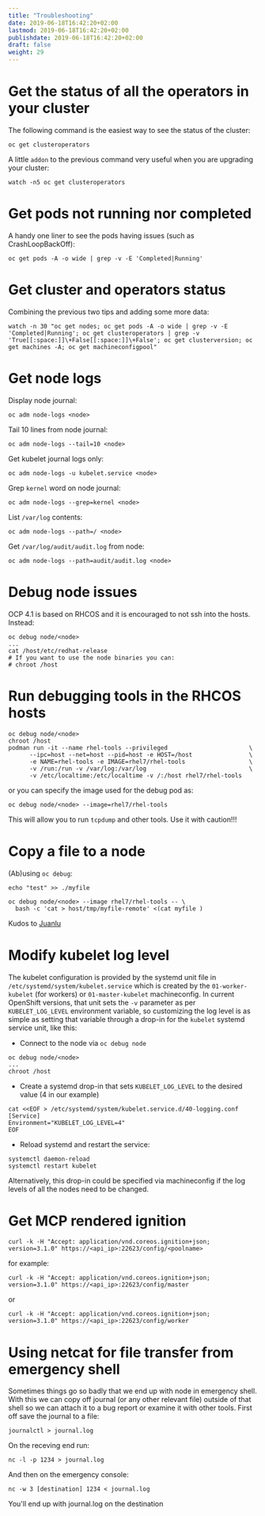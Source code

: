 ```yaml
---
title: "Troubleshooting"
date: 2019-06-18T16:42:20+02:00
lastmod: 2019-06-18T16:42:20+02:00
publishdate: 2019-06-18T16:42:20+02:00
draft: false
weight: 29
---
```


# Get the status of all the operators in your cluster

The following command is the easiest way to see the status of the cluster:

```
oc get clusteroperators
```

A little `addon` to the previous command very useful when you are upgrading your cluster:

```
watch -n5 oc get clusteroperators
```

# Get pods not running nor completed

A handy one liner to see the pods having issues (such as CrashLoopBackOff):

```
oc get pods -A -o wide | grep -v -E 'Completed|Running'
```

# Get cluster and operators status

Combining the previous two tips and adding some more data:

```
watch -n 30 "oc get nodes; oc get pods -A -o wide | grep -v -E 'Completed|Running'; oc get clusteroperators | grep -v 'True[[:space:]]\+False[[:space:]]\+False'; oc get clusterversion; oc get machines -A; oc get machineconfigpool"
```

# Get node logs

Display node journal:

```
oc adm node-logs <node>
```

Tail 10 lines from node journal:

```
oc adm node-logs --tail=10 <node>
```

Get kubelet journal logs only:

```
oc adm node-logs -u kubelet.service <node>
```

Grep `kernel` word on node journal:

```
oc adm node-logs --grep=kernel <node>
```

List `/var/log` contents:

```
oc adm node-logs --path=/ <node>
```

Get `/var/log/audit/audit.log` from node:

```
oc adm node-logs --path=audit/audit.log <node>
```

# Debug node issues

OCP 4.1 is based on RHCOS and it is encouraged to not ssh into the hosts.
Instead:

```
oc debug node/<node>
...
cat /host/etc/redhat-release
# If you want to use the node binaries you can:
# chroot /host
```

# Run debugging tools in the RHCOS hosts

```
oc debug node/<node>
chroot /host
podman run -it --name rhel-tools --privileged                       \
      --ipc=host --net=host --pid=host -e HOST=/host                \
      -e NAME=rhel-tools -e IMAGE=rhel7/rhel-tools                  \
      -v /run:/run -v /var/log:/var/log                             \
      -v /etc/localtime:/etc/localtime -v /:/host rhel7/rhel-tools
```

or you can specify the image used for the debug pod as:

```
oc debug node/<node> --image=rhel7/rhel-tools
```

This will allow you to run `tcpdump` and other tools. Use it with caution!!!

# Copy a file to a node

(Ab)using `oc debug`:

```
echo "test" >> ./myfile

oc debug node/<node> --image rhel7/rhel-tools -- \
  bash -c 'cat > host/tmp/myfile-remote' <(cat myfile )
```

Kudos to [Juanlu](https://github.com/juanluisvaladas)

# Modify kubelet log level

The kubelet configuration is provided by the systemd unit file in `/etc/systemd/system/kubelet.service` which is created by the `01-worker-kubelet` (for workers) or `01-master-kubelet` machineconfig. In current OpenShift versions, that unit sets the `-v` parameter as per `KUBELET_LOG_LEVEL` environment variable, so customizing the log level is as simple as setting that variable through a drop-in for the `kubelet` systemd service unit, like this:

* Connect to the node via `oc debug node`

```
oc debug node/<node>
...
chroot /host
```

* Create a systemd drop-in that sets `KUBELET_LOG_LEVEL` to the desired value (4 in our example)

```
cat <<EOF > /etc/systemd/system/kubelet.service.d/40-logging.conf 
[Service]
Environment="KUBELET_LOG_LEVEL=4"
EOF
```

* Reload systemd and restart the service:

```
systemctl daemon-reload
systemctl restart kubelet
```

Alternatively, this drop-in could be specified via machineconfig if the log levels of all the nodes need to be changed.

# Get MCP rendered ignition

```
curl -k -H "Accept: application/vnd.coreos.ignition+json; version=3.1.0" https://<api_ip>:22623/config/<poolname>
```
for example:
```
curl -k -H "Accept: application/vnd.coreos.ignition+json; version=3.1.0" https://<api_ip>:22623/config/master
```
or
```
curl -k -H "Accept: application/vnd.coreos.ignition+json; version=3.1.0" https://<api_ip>:22623/config/worker
```

# Using netcat for file transfer from emergency shell
Sometimes things go so badly that we end up with node in emergency shell. With this we can copy off journal (or any other relevant file) outside of that shell so we can attach it to a bug report or examine it with other tools.
First off save the journal to a file:
```
journalctl > journal.log
```
On the receving end run:
```
nc -l -p 1234 > journal.log
```
And then on the emergency console:
```
nc -w 3 [destination] 1234 < journal.log
```
You'll end up with journal.log on the destination

